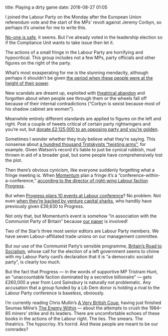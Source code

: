 title: Playing a dirty game
date: 2016-08-27 01:05

I joined the Labour Party on the Monday after the European Union referendum vote and the start of the MPs’ revolt against Jeremy Corbyn, so perhaps it’s unwise for me to write this.

[No-one is safe][ronnie], it seems. But I’ve already voted in the leadership election so if the Compliance Unit wants to take issue then let it.

[ronnie]: http://www.bfawu.org/statement_from_ronnie_draper_general_secretary_of_bfawu

The actions of a small fringe in the Labour Party are horrifying and hypocritical. This group includes not a few MPs, party officials and other figures on the right of the party.

What’s most exasperating for me is the stunning mendacity, although perhaps it shouldn’t be given [the period when these people were at the height of their power][oborne-book].

[oborne-book]: http://www.simonandschuster.co.uk/books/The-Rise-of-Political-Lying/Peter-Oborne/9780743275606

New scandals are dreamt up, exploited with [theatrical abandon][john-mann] and forgotten about when people see through them or the wheels fall off because of their internal contradictions (“Corbyn is sexist because most of his shadow cabinet are women”).

[john-mann]: https://www.youtube.com/watch?v=tJCzVV5eIg8

Meanwhile entirely different standards are applied to figures on the left and right. Post a couple of tweets critical of certain party rightwingers and you’re out, but [donate £2,125,000 to an opposing party and you’re golden][sainsbury].

[sainsbury]: http://morningstaronline.co.uk/a-bc91-labour-HQ-in-poison-purge-of-union-leader

Sometimes I wonder whether they truly believe what they’re saying. This nonsense about [a hundred thousand Trotskyists “twisting arms”][watson], for example. Given Watson’s record it’s liable to just be cynical rubbish, mud thrown in aid of a broader goal, but some people have comprehensively lost the plot.

[watson]: https://www.morningstaronline.co.uk/a-51a8-Watson-and-Eagle-sling-more-slurs

Then there’s obvious cynicism, like everyone suddenly forgetting what a fringe meeting is. When [Momentum][] plan a fringe it’s a “conference-within-a-conference,” [according to the director of right-wing Labour faction Progress][angell-twt].

[Momentum]: http://www.peoplesmomentum.com
[angell-twt]: https://twitter.com/RichardAngell/status/766320234974351360

But when [Progress plans 10 events at Labour conference][progress-fringes]? No problem. Not even [when they’re backed by venture capital sharks][bvca-fringe], who handily have previously given £39,630 to Progress.

[progress-fringes]: http://www.progressonline.org.uk/progress-at-labour-party-conference-2016/
[bvca-fringe]: http://www.progressonline.org.uk/event/in-conversation-with-angela-eagle-mp-how-will-labour-work-with-business-to-deliver-a-new-economy-with-the-bvca/

Not only that, but Momentum’s event is somehow “in association with the Communist Party of Britain” because [our paper][star] is involved!

[star]: https://www.morningstaronline.co.uk/

Two of the Star’s three most senior editors are Labour Party members. We have seven Labour-affiliated trade unions on our management committee.

But our use of the Communist Party’s sensible programme, [Britain’s Road to Socialism][brs], whose call for the election of a left government seems to chime with my Labour Party card’s declaration that it is “a democratic socialist party”, is clearly too much.

[brs]: http://www.communist-party.org.uk/socialism/socialism.html

But the fact that Progress — in the words of supportive MP Tristram Hunt, an “unaccountable faction dominated by a secretive billionaire” — gets £260,000 a year from Lord Sainsbury is naturally not problematic. Any accusation that a group funded by a Lib Dem donor is holding a rival to the Labour Party conference is baseless, obviously.

I’m currently reading Chris Mullin’s [A Very British Coup][], having just finished Seumas Milne’s [The Enemy Within][] — about the attempts to crush the 1984–85 miners’ strike and its leaders. There are uncomfortable echoes of these books in the actions of the Labour right. The lies. The smears. The theatrics. The hypocrisy. It’s horrid. And these people are meant to be our comrades?

[A Very British Coup]: https://en.wikipedia.org/wiki/A_Very_British_Coup
[The Enemy Within]: https://en.wikipedia.org/wiki/The_Enemy_Within_(Milne_book)

